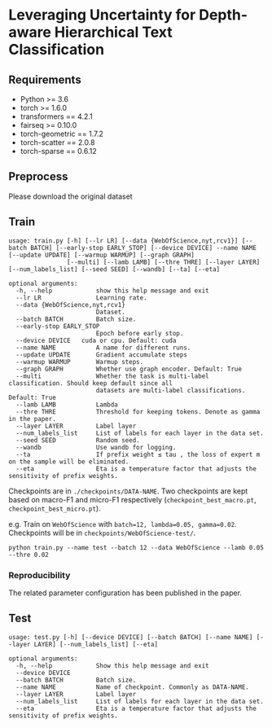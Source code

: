 # Leveraging Uncertainty for Depth-aware Hierarchical Text Classification

## Requirements

* Python >= 3.6
* torch >= 1.6.0
* transformers == 4.2.1
* fairseq >= 0.10.0
* torch-geometric == 1.7.2
* torch-scatter == 2.0.8
* torch-sparse ==  0.6.12

## Preprocess

Please download the original dataset

## Train

```
usage: train.py [-h] [--lr LR] [--data {WebOfScience,nyt,rcv1}] [--batch BATCH] [--early-stop EARLY_STOP] [--device DEVICE] --name NAME [--update UPDATE] [--warmup WARMUP] [--graph GRAPH]
                [--multi] [--lamb LAMB] [--thre THRE] [--layer LAYER] [--num_labels_list] [--seed SEED] [--wandb] [--ta] [--eta]

optional arguments:
  -h, --help            show this help message and exit
  --lr LR               Learning rate.
  --data {WebOfScience,nyt,rcv1}
                        Dataset.
  --batch BATCH         Batch size.
  --early-stop EARLY_STOP
                        Epoch before early stop.
  --device DEVICE	cuda or cpu. Default: cuda
  --name NAME           A name for different runs.
  --update UPDATE       Gradient accumulate steps
  --warmup WARMUP       Warmup steps.
  --graph GRAPH         Whether use graph encoder. Default: True
  --multi               Whether the task is multi-label classification. Should keep default since all 
  						datasets are multi-label classifications. Default: True
  --lamb LAMB           Lambda
  --thre THRE           Threshold for keeping tokens. Denote as gamma in the paper.
  --layer LAYER         Label layer
  --num_labels_list     List of labels for each layer in the data set.
  --seed SEED           Random seed.
  --wandb               Use wandb for logging.
  --ta                  If prefix weight ≤ tau , the loss of expert m on the sample will be eliminated.
  --eta                 Eta is a temperature factor that adjusts the sensitivity of prefix weights.
```

Checkpoints are in `./checkpoints/DATA-NAME`. Two checkpoints are kept based on macro-F1 and micro-F1 respectively 
(`checkpoint_best_macro.pt`, `checkpoint_best_micro.pt`).

e.g. Train on `WebOfScience` with `batch=12, lambda=0.05, gamma=0.02`. Checkpoints will be in `checkpoints/WebOfScience-test/`.

```shell
python train.py --name test --batch 12 --data WebOfScience --lamb 0.05 --thre 0.02
```

### Reproducibility

The related parameter configuration has been published in the paper.

## Test

```
usage: test.py [-h] [--device DEVICE] [--batch BATCH] [--name NAME] [--layer LAYER] [--num_labels_list] [--eta]

optional arguments:
  -h, --help            Show this help message and exit
  --device DEVICE
  --batch BATCH         Batch size.
  --name NAME           Name of checkpoint. Commonly as DATA-NAME.
  --layer LAYER         Label layer
  --num_labels_list     List of labels for each layer in the data set.
  --eta                 Eta is a temperature factor that adjusts the sensitivity of prefix weights.
```


